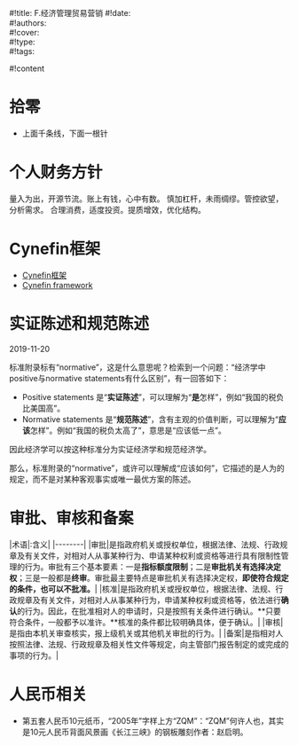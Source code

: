 #!title:    F.经济管理贸易营销
#!date:     
#!authors:  
#!cover:    
#!type:     
#!tags:     

#!content

# 拾零

- 上面千条线，下面一根针

# 个人财务方针

量入为出，开源节流。账上有钱，心中有数。
慎加杠杆，未雨绸缪。管控欲望，分析需求。
合理消费，适度投资。提质增效，优化结构。

# Cynefin框架

- [Cynefin框架](https://wiki.mbalib.com/wiki/Cynefin%E6%A1%86%E6%9E%B6)
- [Cynefin framework](https://en.wikipedia.org/wiki/Cynefin_framework)

# 实证陈述和规范陈述

2019-11-20

标准附录标有“normative”，这是什么意思呢？检索到一个问题：“经济学中positive与normative statements有什么区别”，有一回答如下：

- Positive statements 是“**实证陈述**”，可以理解为“**是**怎样”，例如“我国的税负比美国高”。
- Normative statements 是“**规范陈述**”，含有主观的价值判断，可以理解为“**应该**怎样”。例如“我国的税负太高了”，意思是“应该低一点”。

因此经济学可以按这种标准分为实证经济学和规范经济学。

那么，标准附录的“normative”，或许可以理解成“应该如何”，它描述的是人为的规定，而不是对某种客观事实或唯一最优方案的陈述。

# 审批、审核和备案

|术语|:含义|
|--------|
|审批|是指政府机关或授权单位，根据法律、法规、行政规章及有关文件，对相对人从事某种行为、申请某种权利或资格等进行具有限制性管理的行为。审批有三个基本要素：一是**指标额度限制**；二是**审批机关有选择决定权**；三是一般都是**终审**。审批最主要特点是审批机关有选择决定权，**即使符合规定的条件，也可以不批准。**|
|核准|是指政府机关或授权单位，根据法律、法规、行政规章及有关文件，对相对人从事某种行为，申请某种权利或资格等，依法进行**确认**的行为。因此，在批准相对人的申请时，只是按照有关条件进行确认。**只要符合条件，一般都予以准许。**核准的条件都比较明确具体，便于确认。|
|审核|是指由本机关审查核实，报上级机关或其他机关审批的行为。|
|备案|是指相对人按照法律、法规、行政规章及相关性文件等规定，向主管部门报告制定的或完成的事项的行为。|

# 人民币相关

- 第五套人民币10元纸币，“2005年”字样上方“ZQM”：“ZQM”何许人也，其实是10元人民币背面风景画《长江三峡》的钢板雕刻作者：赵启明。
